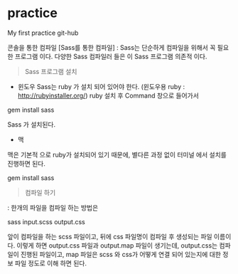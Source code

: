 # practice
My first practice git-hub


콘솔을 통한 컴파일
[Sass를 통한 컴파일]
: Sass는 단순하게 컴파일을 위해서 꼭 필요한 프로그램 이다. 다양한 Sass 컴파일러 들은 이 Sass 프로그램 의존적 이다.

> Sass 프로그램 설치

- 윈도우
Sass는 ruby 가 설치 되어 있어야 한다. (윈도우용 ruby : http://rubyinstaller.org/)
ruby 설치 후 Command 창으로 들어가서

gem install sass

Sass 가 설치된다.

- 맥

맥은 기본적 으로 ruby가 설치되어 있기 때문에, 별다른 과정 없이 터미널 에서 설치를 진행하면 된다.

gem install sass


> 컴파일 하기

: 한개의 파일을 컴파일 하는 방법은

sass input.scss output.css

앞이 컴파일을 하는 scss 파일이고, 뒤에 css 파일명이 컴파일 후 생성되는 파일 이름이다.
이렇게 하면 output.css 파일과 output.map 파일이 생기는데, output.css는 컴파일이 진행된 파일이고, map 파일은 scss 와 css가 어떻게 연결 되어 있는지에 대한 정보 파일 정도로 이해 하면 된다.
